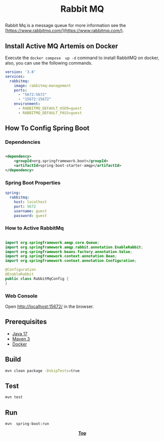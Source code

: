 # <p align="center">Rabbit MQ</p>

<p align="justify">

Rabbit Mq is a message queue for more information see the [https://www.rabbitmq.com/](https://www.rabbitmq.com/).

</p>

## Install Active MQ Artemis on Docker

<p align="justify">

Execute the `docker compose  up -d` command to install RabbitMQ on docker, also, you can use the following commands.

</p>

```yaml
version: '3.8'
services:
  rabbitmq:
    image: rabbitmq:management
    ports:
      - "5672:5672"
      - "15672:15672"
    environment:
      - RABBITMQ_DEFAULT_USER=guest
      - RABBITMQ_DEFAULT_PASS=guest
```

## How To Config Spring Boot

### Dependencies

```xml

<dependency>
    <groupId>org.springframework.boot</groupId>
    <artifactId>spring-boot-starter-amqp</artifactId>
</dependency>

```

### Spring Boot Properties

```yaml
spring:
  rabbitmq:
    host: localhost
    port: 5672
    username: guest
    password: guest

```

### How to Active RabbitMq

```java

import org.springframework.amqp.core.Queue;
import org.springframework.amqp.rabbit.annotation.EnableRabbit;
import org.springframework.beans.factory.annotation.Value;
import org.springframework.context.annotation.Bean;
import org.springframework.context.annotation.Configuration;

@Configuration
@EnableRabbit
public class RabbitMqConfig {
}

```

### Web Console

Open [http://localhost:15672/](http://localhost:15672/) in the browser.

## Prerequisites

* [Java 17](https://www.oracle.com/de/java/technologies/downloads/)
* [Maven 3](https://maven.apache.org/index.html)
* [Docker](https://www.docker.com/)

## Build

```bash
mvn clean package -DskipTests=true 
```

## Test

```bash
mvn test
```

## Run

```bash
mvn  spring-boot:run
```

**<p align="center"> [Top](#rabbit-mq) </p>**